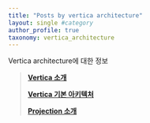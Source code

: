 ```yaml
---
title: "Posts by vertica architecture"
layout: single #category
author_profile: true
taxonomy: vertica_architecture
---
```

Vertica architecture에 대한 정보


> **[Vertica 소개](/vertica_architecture/Vertica_architecture_1000/)**  
> 
> **[Vertica 기본 아키텍처](/vertica_architecture/Vertica_architecture_1010/)**  
> 
> **[Projection 소개](/vertica_architecture/Vertica_architecture_1020/)**  

